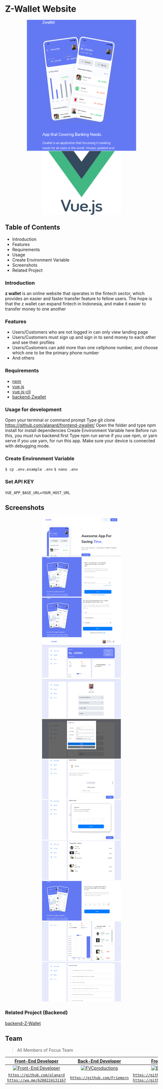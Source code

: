 # Z-Wallet Website
<p align="center">
<img align="center" src="image-readme/zwallet-logo.PNG" width="360" height="430"> <img align="center" src="image-readme/vuejs-300x300.png" width="260" height="210">
</p>

## Table of Contents
- Introduction
- Features
- Requirements
- Usage
- Create Environment Variable
- Screenshots
- Related Project

### Introduction
<b>z wallet</b> is an online website that operates in the fintech sector, which provides an easier and faster transfer feature to fellow users. The hope is that the z wallet can expand fintech in Indonesia, and make it easier to transfer money to one another
### Features
- Users/Customers who are not logged in can only view landing page
- Users/Customers must sign up and sign in to send money to each other and see their profiles
- Users/Customers can add more than one cellphone number, and choose which one to be the primary phone number
- And others

### Requirements
- [npm](https://www.npmjs.com/package/module)
- [vue.js](https://www.vuejs.org)
- [vue.js-cli](https://cli.vuejs.org)
- [backend-Zwallet](https://github.com/Friemorn/BackEnd-PaymentApp-ZWallet)

### Usage for development
Open your terminal or command prompt
Type git clone https://github.com/alanard/frontend-zwallet/
Open the folder and type npm install for install dependencies
Create Environment Variable here
Before run this, you must run backend first
Type npm run serve if you use npm, or yarn serve if you use yarn, for run this app. Make sure your device is connected with debugging mode.

### Create Environment Variable
`
$ cp .env.example .env
`
`
$ nano .env
`
### Set API KEY
`
VUE_APP_BASE_URL=YOUR_HOST_URL
`
## Screenshots
<p align="center">
<img src="image-readme/landingpage.PNG" width="260" height="130"> <img src="image-readme/login.PNG" width="260" height="130">
<img src="image-readme/register.PNG" width="260" height="130"> <img src="image-readme/home.PNG" width="260" height="130">
<img src="image-readme/profile.PNG" width="260" height="130"> <img src="image-readme/updateuser.PNG" width="260" height="130">
<img src="image-readme/transfer.PNG" width="260" height="130"> <img src="image-readme/input pin.PNG" width="260" height="130"> 
<img src="image-readme/history transaction.PNG" width="260" height="130"> <img src="image-readme/create pin.PNG" width="260" height="130"> 
<img src="image-readme/chart.PNG" width="260" height="130"> <img src="image-readme/topup.PNG" width="260" height="130"> 
</p>

### Related Project (Backend)

[backend-Z-Wallet](https://github.com/Friemorn/BackEnd-PaymentApp-ZWallet)

## Team

> All Members of Focus Team

| <a href="https://blog.udacity.com/2014/12/front-end-vs-back-end-vs-full-stack-web-developers.html" target="_blank">**Front-End Developer**</a> | <a href="https://blog.udacity.com/2014/12/front-end-vs-back-end-vs-full-stack-web-developers.html" target="_blank">**Back-End Developer**</a> | <a href="https://blog.udacity.com/2014/12/front-end-vs-back-end-vs-full-stack-web-developers.html" target="_blank">**Front-End Developer**</a> | 
| :---: |:---:| :---:|
| [![Front-End Developer](https://avatars2.githubusercontent.com/u/67103326?s=460&u=22d27ed3b3a748f40ace032f62ccc8d1cf54b745&v=4)](http://fvcproductions.com)    | [![FVCproductions](https://avatars1.githubusercontent.com/u/65410346?s=400&u=ab96d95c5664d273344a00a474463c811e77d0c9&v=4)](http://fvcproductions.com) | [![Backend Developer](https://avatars1.githubusercontent.com/u/63326823?s=400&v=4)](http://fvcproductions.com)  |[![Front-End Developer](https://avatars2.githubusercontent.com/u/67205885?s=460&v=4)](http://fvcproductions.com)    | [![FVCproductions](https://avatars0.githubusercontent.com/u/64903162?s=460&v=4)](http://fvcproductions.com) |
| <a href="https://github.com/alanard" target="_blank">`https://github.com/alanard`</a> <br> <a href="https://wa.me/6288224131167" target="_blank">`https://wa.me/6288224131167`</a> | <a href="https://github.com/Friemorn" target="_blank">`https://github.com/Friemorn`</a> | <a href="https://github.com/erlanggajatikusuma" target="_blank">`https://github.com/erlanggajatikusuma`</a> <br> <a href="https://github.com/erlanggajatikusuma" target="_blank">`https://github.com/erlanggajatikusuma`</a> |
